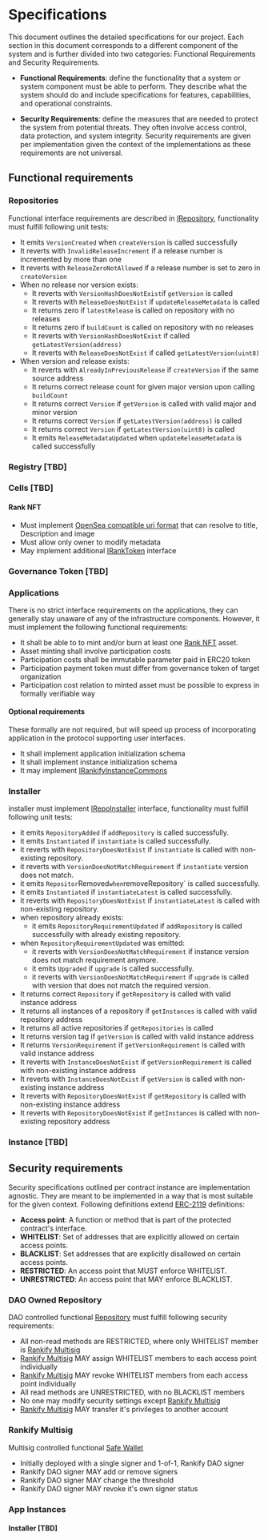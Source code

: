 # Specifications

This document outlines the detailed specifications for our project. Each section in this document corresponds to a different component of the system and is further divided into two categories: Functional Requirements and Security Requirements.

-   **Functional Requirements**: define the functionality that a system or system component must be able to perform. They describe what the system should do and include specifications for features, capabilities, and operational constraints.

-   **Security Requirements**: define the measures that are needed to protect the system from potential threats. They often involve access control, data protection, and system integrity. Security requirements are given per implementation given the context of the implementations as these requirements are not universal.

<!-- ## App Store -->

<!-- ### Repository

### Functional

- Must implement [IVFactory.sol](https://github.com/rankify-it/contracts/blob/23-v09-factory-specifications/src/interfaces/IVRepoFactory.sol)
- It allows only Rankify Multisig to access non-read interface methods
- It must emit `createRepo` when non-read interface methods are called
- Calling non-read interface methods must return address to newly created `IRepository`

### Security

- Factory implementation owed by Rankify DAO
- It must allow multiple -->

## Functional requirements

### Repositories

<!-- ### Functional -->

Functional interface requirements are described in [IRepository](https://github.com/rankify-it/contracts/blob/23-v09-factory-specifications/src/interfaces/IRepository.sol), functionality must fulfill following unit tests:

-   It emits `VersionCreated` when `createVersion` is called successfully
-   It reverts with `InvalidReleaseIncrement` if a release number is incremented by more than one
-   It reverts with `ReleaseZeroNotAllowed` if a release number is set to zero in `createVersion`
-   When no release nor version exists:
    -   It reverts with `VersionHashDoesNotExist`if `getVersion` is called
    -   It reverts with `ReleaseDoesNotExist` if `updateReleaseMetadata` is called
    -   It returns zero if `latestRelease` is called on repository with no releases
    -   It returns zero if `buildCount` is called on repository with no releases
    -   It reverts with `VersionHashDoesNotExist` if called `getLatestVersion(address)`
    -   It reverts with `ReleaseDoesNotExist` if called `getLatestVersion(uint8)`
-   When version and release exists:
    -   It reverts with `AlreadyInPreviousRelease` if `createVersion` if the same source address
    -   It returns correct release count for given major version upon calling `buildCount`
    -   It returns correct `Version` if `getVersion` is called with valid major and minor version
    -   It returns correct `Version` if `getLatestVersion(address)` is called
    -   It returns correct `Version` if `getLatestVersion(uint8)` is called
    -   It emits `ReleaseMetadataUpdated` when `updateReleaseMetadata` is called successfully

### Registry [TBD]

### Cells [TBD]

#### Rank NFT

-   Must implement [OpenSea compatible uri format](https://docs.opensea.io/docs/metadata-standards) that can resolve to title, Description and image
-   Must allow only owner to modify metadata
-   May implement additional [IRankToken](https://github.com/rankify-it/contracts/blob/main/src/interfaces/IRankToken.sol) interface

### Governance Token [TBD]

### Applications

There is no strict interface requirements on the applications, they can generally stay unaware of any of the infrastructure components. However, it must implement the following functional requirements:

-   It shall be able to to mint and/or burn at least one [Rank NFT](index.md#rank-nft) asset.
-   Asset minting shall involve participation costs
-   Participation costs shall be immutable parameter paid in ERC20 token
-   Participation payment token must differ from governance token of target organization
-   Participation cost relation to minted asset must be possible to express in formally verifiable way

#### Optional requirements

These formally are not required, but will speed up process of incorporating application in the protocol supporting user interfaces.

-   It shall implement application initialization schema
-   It shall implement instance initialization schema
-   It may implement [IRankifyInstanceCommons](https://github.com/rankify-it/contracts/blob/23-v09-factory-specifications/src/interfaces/IRankifyInstanceCommons.sol)

### Installer

installer must implement [IRepoInstaller](https://github.com/rankify-it/contracts/blob/23-v09-factory-specifications/src/interfaces/IRepoInstaller.sol) interface, functionality must fulfill following unit tests:

-   it emits `RepositoryAdded` if `addRepository` is called successfully.
-   it emits `Instantiated` if `instantiate` is called successfully.
-   it reverts with `RepositoryDoesNotExist` if `instantiate` is called with non-existing repository.
-   it reverts with `VersionDoesNotMatchRequirement` if `instantiate` version does not match.
-   it emits `Repositor`Removed`when`removeRepository` is called successfully.
-   it emits `Instantiated` if `instantiateLatest` is called successfully.
-   it reverts with `RepositoryDoesNotExist` if `instantiateLatest` is called with non-existing repository.
-   when repository already exists:
    -   it emits `RepositoryRequirementUpdated` if `addRepository` is called successfully with already existing repository.
-   when `RepositoryRequirementUpdated` was emitted:
    -   it reverts with `VersionDoesNotMatchRequirement` if instance version does not match requirement anymore.
    -   it emits `Upgraded` if `upgrade` is called successfully.
    -   it reverts with `VersionDoesNotMatchRequirement` if `upgrade` is called with version that does not match the required version.
-   It returns correct `Repository` if `getRepository` is called with valid instance address
-   It returns all instances of a repository if `getInstances` is called with valid repository address
-   It returns all active repositories if `getRepositories` is called
-   It returns version tag if `getVersion` is called with valid instance address
-   It returns `VersionRequirement` if `getVersionRequirement` is called with valid instance address
-   It reverts with `InstanceDoesNotExist` if `getVersionRequirement` is called with non-existing instance address
-   It reverts with `InstanceDoesNotExist` if `getVersion` is called with non-existing instance address
-   It reverts with `RepositoryDoesNotExist` if `getRepository` is called with non-existing instance address
-   It reverts with `RepositoryDoesNotExist` if `getInstances` is called with non-existing repository address

### Instance [TBD]

## Security requirements

Security specifications outlined per contract instance are implementation agnostic. They are meant to be implemented in a way that is most suitable for the given context. Following definitions extend [ERC-2119](https://www.ietf.org/rfc/rfc2119.html) definitions:

-   **Access point**: A function or method that is part of the protected contract's interface.
-   **WHITELIST**: Set of addresses that are explicitly allowed on certain access points.
-   **BLACKLIST**: Set addresses that are explicitly disallowed on certain access points.
-   **RESTRICTED**: An access point that MUST enforce WHITELIST.
-   **UNRESTRICTED**: An access point that MAY enforce BLACKLIST.

  <!-- For every contract that is part of our infrastructure a modifier must be provided that can take full call data that includes `msg.data`, `msg.sender`, `msg.value` and `msg.sig`. This modifier must be used to implement security requirements by calling external security contract.

The modifier must reside on contract that manages state -->

### DAO Owned Repository

DAO controlled functional [Repository](specifications.md#functional-requirements) must fulfill following security requirements:

-   All non-read methods are RESTRICTED, where only WHITELIST member is [Rankify Multisig](specifications.md#rankify-multisig)
-   [Rankify Multisig](specifications.md#rankify-multisig) MAY assign WHITELIST members to each access point individually
-   [Rankify Multisig](specifications.md#rankify-multisig) MAY revoke WHITELIST members from each access point individually
-   All read methods are UNRESTRICTED, with no BLACKLIST members
-   No one may modify security settings except [Rankify Multisig](specifications.md#rankify-multisig)
-   [Rankify Multisig](specifications.md#rankify-multisig) MAY transfer it's privileges to another account

### Rankify Multisig

Multisig controlled functional [Safe Wallet](https://github.com/safe-global/safe-smart-account/blob/main/contracts/interfaces/ISafe.sol)

-   Initially deployed with a single signer and 1-of-1, Rankify DAO signer
-   Rankify DAO signer MAY add or remove signers
-   Rankify DAO signer MAY change the threshold
-   Rankify DAO signer MAY revoke it's own signer status

### App Instances

#### Installer [TBD]

